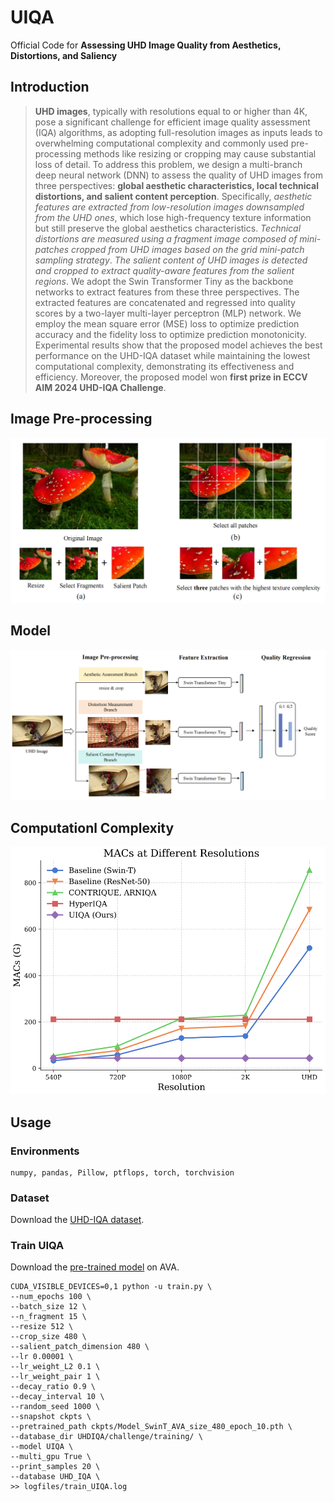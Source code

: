 # UIQA

Official Code for **Assessing UHD Image Quality from Aesthetics, Distortions, and Saliency**





## Introduction
> **UHD images**, typically with resolutions equal to or higher than 4K, pose a significant challenge for efficient image quality assessment (IQA) algorithms, as adopting full-resolution images as inputs leads to overwhelming computational complexity and commonly used pre-processing methods like resizing or cropping may cause substantial loss of detail. To address this problem, we design a multi-branch deep neural network (DNN) to assess the quality of UHD images from three perspectives: **global aesthetic characteristics, local technical distortions, and salient content perception**. Specifically, *aesthetic features are extracted from low-resolution images downsampled from the UHD ones*, which lose high-frequency texture information but still preserve the global aesthetics characteristics. *Technical distortions are measured using a fragment image composed of mini-patches cropped from UHD images based on the grid mini-patch sampling strategy*. *The salient content of UHD images is detected and cropped to extract quality-aware features from the salient regions*. We adopt the Swin Transformer Tiny as the backbone networks to extract features from these three perspectives. The extracted features are concatenated and regressed into quality scores by a two-layer multi-layer perceptron (MLP) network. We employ the mean square error (MSE) loss to optimize prediction accuracy and the fidelity loss to optimize prediction monotonicity. Experimental results show that the proposed model achieves the best performance on the UHD-IQA dataset while maintaining the lowest computational complexity, demonstrating its effectiveness and efficiency. Moreover, the proposed model won **first prize in ECCV AIM 2024 UHD-IQA Challenge**.


## Image Pre-processing
![Image Pre-processing Figure](./figures/UHD_Image_Preprecessing.PNG)

## Model
![Model Figure](./figures/framework_UHD_IQA.PNG)

## Computationl Complexity
![Computationl Complexity](./figures/macs.PNG)


## Usage
### Environments




```
numpy, pandas, Pillow, ptflops, torch, torchvision
```

### Dataset
Download the [UHD-IQA dataset](https://database.mmsp-kn.de/uhd-iqa-benchmark-database.html).

### Train UIQA

Download the [pre-trained model](https://www.dropbox.com/scl/fi/dk6co7hqquxpuq1nh04gf/Model_SwinT_AVA_epoch_10.pth?rlkey=tp13fdewe7hdosc3dja6al2dx&st=rg7tsy3t&dl=0) on AVA.

```
CUDA_VISIBLE_DEVICES=0,1 python -u train.py \
--num_epochs 100 \
--batch_size 12 \
--n_fragment 15 \
--resize 512 \
--crop_size 480 \
--salient_patch_dimension 480 \
--lr 0.00001 \
--lr_weight_L2 0.1 \
--lr_weight_pair 1 \
--decay_ratio 0.9 \
--decay_interval 10 \
--random_seed 1000 \
--snapshot ckpts \
--pretrained_path ckpts/Model_SwinT_AVA_size_480_epoch_10.pth \
--database_dir UHDIQA/challenge/training/ \
--model UIQA \
--multi_gpu True \
--print_samples 20 \
--database UHD_IQA \
>> logfiles/train_UIQA.log
```